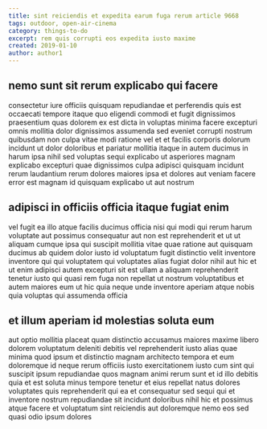 ```yaml
---
title: sint reiciendis et expedita earum fuga rerum article 9668
tags: outdoor, open-air-cinema
category: things-to-do
excerpt: rem quis corrupti eos expedita iusto maxime
created: 2019-01-10
author: author1
---
```


## nemo sunt sit rerum explicabo qui facere

consectetur iure officiis quisquam repudiandae et perferendis quis est occaecati tempore itaque quo eligendi commodi et fugit dignissimos praesentium quas dolorem ex est dicta in voluptas minima facere excepturi omnis mollitia dolor dignissimos assumenda sed eveniet corrupti nostrum quibusdam non culpa vitae modi ratione vel et et facilis corporis dolorum incidunt ut dolor doloribus et pariatur mollitia itaque in autem ducimus in harum ipsa nihil sed voluptas sequi explicabo ut asperiores magnam explicabo excepturi quae dignissimos culpa adipisci quisquam incidunt rerum laudantium rerum dolores maiores ipsa et dolores aut veniam facere error est magnam id quisquam explicabo ut aut nostrum

## adipisci in officiis officia itaque fugiat enim

vel fugit ea illo atque facilis ducimus officia nisi qui modi qui rerum harum voluptate aut possimus consequatur aut non est reprehenderit et ut ut aliquam cumque ipsa qui suscipit mollitia vitae quae ratione aut quisquam ducimus ab quidem dolor iusto id voluptatum fugit distinctio velit inventore inventore qui qui voluptatem qui voluptates alias fugiat dolor nihil aut hic et ut enim adipisci autem excepturi sit est ullam a aliquam reprehenderit tenetur iusto qui quasi rem fuga non repellat ut nostrum voluptatibus et autem maiores eum ut hic quia neque unde inventore aperiam atque nobis quia voluptas qui assumenda officia

## et illum aperiam id molestias soluta eum

aut optio mollitia placeat quam distinctio accusamus maiores maxime libero dolorem voluptatum deleniti debitis vel reprehenderit iusto alias quae minima quod ipsum et distinctio magnam architecto tempora et eum doloremque id neque rerum officiis iusto exercitationem iusto cum sint qui suscipit ipsum repudiandae quos magnam animi rerum sunt et id illo debitis quia et est soluta minus tempore tenetur et eius repellat natus dolores voluptates quis reprehenderit qui ea et consequatur sed sequi qui et inventore nostrum repudiandae sit incidunt doloribus nihil hic et possimus atque facere et voluptatum sint reiciendis aut doloremque nemo eos sed quasi odio ipsum dolores

